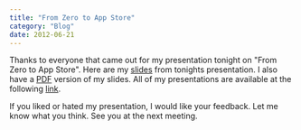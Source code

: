 ```yaml
---
title: "From Zero to App Store"
category: "Blog"
date: 2012-06-21
---
```



Thanks to everyone that came out for my presentation tonight on "From Zero to App Store". Here are my [slides](http://fekke.com/Media/Default/powerpoint/From%20Zero%20To%20App%20Store.ppt "From Zero to App Store") from tonights presentation. I also have a [PDF](http://fekke.com/Media/Default/powerpoint/From%20Zero%20To%20App%20Store.pdf "From Zero To App Store PDF") version of my slides. All of my presentations are available at the following [link](http://fekke.com/powerpoint "Powerpoint").

If you liked or hated my presentation, I would like your feedback. Let me know what you think. See you at the next meeting.